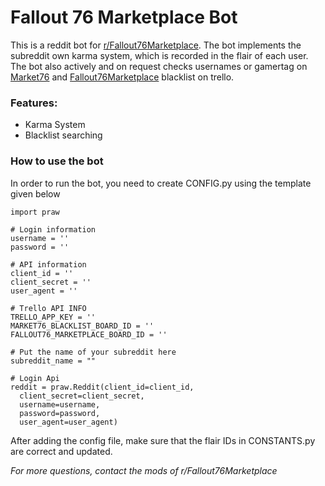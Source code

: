 
# Fallout 76 Marketplace Bot
This is a reddit bot for [r/Fallout76Marketplace](https://www.reddit.com/r/Fallout76Marketplace/). The bot implements the subreddit own karma system, which is recorded in the flair of each user. The bot also actively and on request checks usernames or gamertag on [Market76](https://trello.com/b/0eCDKYHr/market76-blacklist) and [Fallout76Marketplace](https://trello.com/b/ZzWVOSNd/fallout76marketplace-trading-blacklist) blacklist on trello.

### Features: 
- Karma System
- Blacklist searching
### How to use the bot
In order to run the bot, you need to create CONFIG.py using the template given below
```
import praw  
  
# Login information  
username = ''  
password = ''  
  
# API information  
client_id = ''  
client_secret = ''  
user_agent = ''  
  
# Trello API INFO  
TRELLO_APP_KEY = ''  
MARKET76_BLACKLIST_BOARD_ID = ''  
FALLOUT76_MARKETPLACE_BOARD_ID = ''  
  
# Put the name of your subreddit here  
subreddit_name = ""  
  
# Login Api  
reddit = praw.Reddit(client_id=client_id,  
  client_secret=client_secret,  
  username=username,  
  password=password,  
  user_agent=user_agent)
```
After adding the config file, make sure that the flair IDs in CONSTANTS.py are correct and updated.

*For more questions, contact the mods of r/Fallout76Marketplace*